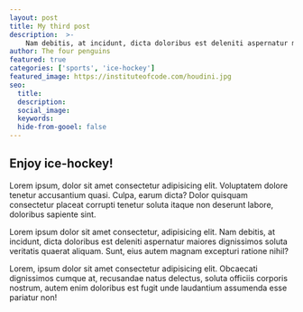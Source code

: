 ```yaml
---
layout: post
title: My third post
description:  >-
    Nam debitis, at incidunt, dicta doloribus est deleniti aspernatur maiores dignissimos soluta veritatis quaerat aliquam.
author: The four penguins
featured: true
categories: ['sports', 'ice-hockey']
featured_image: https://instituteofcode.com/houdini.jpg
seo:
  title:
  description:
  social_image:
  keywords:
  hide-from-gooel: false
---
```


## Enjoy ice-hockey!

Lorem ipsum, dolor sit amet consectetur adipisicing elit. Voluptatem dolore tenetur accusantium quasi. Culpa, earum dicta? Dolor quisquam consectetur placeat corrupti tenetur soluta itaque non deserunt labore, doloribus sapiente sint.

Lorem ipsum dolor sit amet consectetur, adipisicing elit. Nam debitis, at incidunt, dicta doloribus est deleniti aspernatur maiores dignissimos soluta veritatis quaerat aliquam. Sunt, eius autem magnam excepturi ratione nihil?

Lorem, ipsum dolor sit amet consectetur adipisicing elit. Obcaecati dignissimos cumque at, recusandae natus delectus, soluta officiis corporis nostrum, autem enim doloribus est fugit unde laudantium assumenda esse pariatur non!

